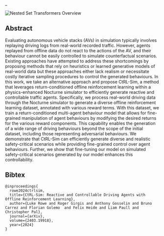 <!-- <div id="info">Description</div> -->
<!-- <canvas id="canvas">
</canvas>
<script type="module" src="./assets/renderer.js"></script> -->



_



![](figures-fig1-v5.png "Nested Set Transformers Overview")


## Abstract

Evaluating autonomous vehicle stacks (AVs) in simulation typically involves replaying driving logs from real-world recorded traffic. 
However, agents replayed from offline data do not react to the actions of the AV, and their behaviour cannot be easily controlled to simulate counterfactual scenarios.
Existing approaches have attempted to address these shortcomings by proposing methods that rely on heuristics or learned generative models of real-world data but these approaches either lack realism or necessitate costly iterative sampling procedures to control the generated behaviours.
In this work, we take an alternative approach and propose CtRL-Sim, a method that leverages return-conditioned offline reinforcement learning within a physics-enhanced Nocturne simulator to efficiently generate reactive and controllable traffic agents.
Specifically, we process real-world driving data through the Nocturne simulator to generate a diverse offline reinforcement learning dataset, annotated with various reward terms.
With this dataset, we train a return-conditioned multi-agent behaviour model that allows for fine-grained manipulation of agent behaviours by modifying the desired returns for the various reward components.
This capability enables the generation of a wide range of driving behaviours beyond the scope of the initial dataset, including those representing adversarial behaviours.
We demonstrate that CtRL-Sim can efficiently generate diverse and realistic safety-critical scenarios while providing fine-grained control over agent behaviours. Further, we show that fine-tuning our model on simulated safety-critical scenarios generated by our model enhances this controllability. 

## Bibtex

    @inproceedings{
      rowe2024ctrlsim,
      title={CtRL-Sim: Reactive and Controllable Driving Agents with Offline Reinforcement Learning},
      author={Luke Rowe and Roger Girgis and Anthony Gosselin and Bruno Carrez and Florian Golemo  and Felix Heide and Liam Paull and Christopher Pal},
      journal={arXiv},
      volume={2403.19918},
      year={2024}
    }
